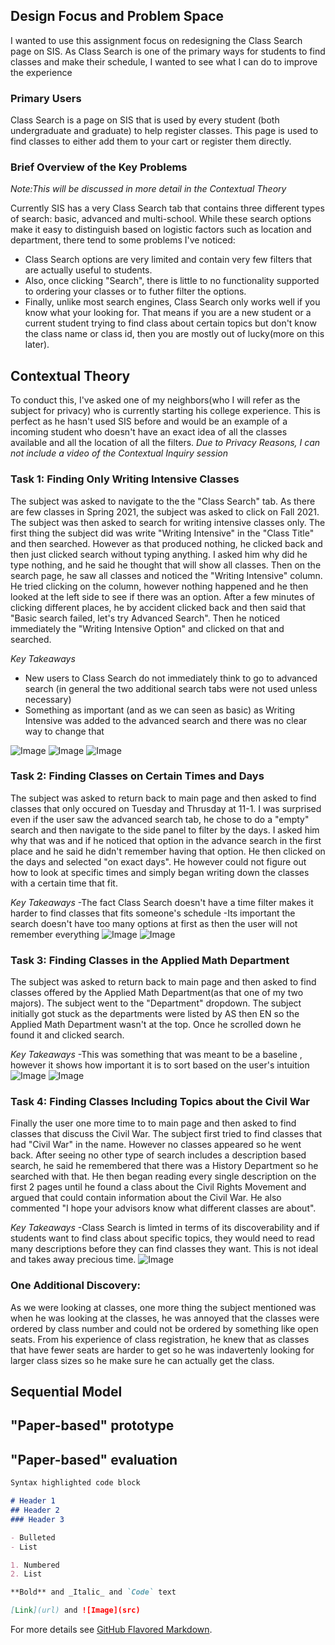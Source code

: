 ## Design Focus and Problem Space
I wanted to use this assignment focus on redesigning the Class Search page on SIS. As Class Search is one of the primary ways for students to find classes and make their schedule, I wanted to see what I can do to improve the experience
### Primary Users
Class Search is a page on SIS that is used by every student (both undergraduate and graduate) to help register classes. This page is used to find classes to either add them to your cart or register them directly. 
### Brief Overview of the Key Problems
_Note:This will be discussed in more detail in the Contextual Theory_

Currently SIS has a very Class Search tab that contains three different types of search: basic, advanced and multi-school. While these search options make it easy to distinguish based on logistic factors such as location and department, there tend to some problems I've noticed:
- Class Search options are very limited and contain very few filters that are actually useful to students.
- Also, once clicking "Search", there is little to no functionality supported to ordering your classes or to futher filter the options. 
- Finally, unlike most search engines, Class Search only works well if you know what your looking for. That means if you are a new student or a current student trying to find class about certain topics but don't know the class name or class id, then you are mostly out of lucky(more on this later). 

## Contextual Theory
To conduct this, I've asked one of my neighbors(who I will refer as the subject for privacy) who is currently starting his college experience. This is perfect as he hasn't used SIS before and would be an example of a incoming student who doesn't have an exact idea of all the classes available and all the location of all the filters.
_Due to Privacy Reasons, I can not include a video of the Contextual Inquiry session_

### Task 1: Finding Only Writing Intensive Classes
The subject was asked to navigate to the the "Class Search" tab. As there are few classes in Spring 2021, the subject was asked to click on Fall 2021. The subject was then asked to search for writing intensive classes only. The first thing the subject did was write "Writing Intensive" in the "Class Title" and then searched. However as that produced nothing, he clicked back and then just clicked search without typing anything. I asked him why did he type nothing, and he said he thought that will show all classes. Then on the search page, he saw all classes and noticed the "Writing Intensive" column. He tried clicking on the column, however nothing happened and he then looked at the left side to see if there was an option. After a few minutes of clicking different places, he by accident clicked back and then said that "Basic search failed, let's try Advanced Search". Then he noticed immediately the "Writing Intensive Option" and clicked on that and searched.

_Key Takeaways_
- New users to Class Search do not immediately think to go to advanced search (in general the two additional search tabs were not used unless necessary)
- Something as important (and as we can seen as basic) as Writing Intensive was added to the advanced search and there was no clear way to change that 

![Image](2.png) ![Image](3.png) ![Image](4.png)

### Task 2: Finding Classes on Certain Times and Days
The subject was asked to return back to main page and then asked to find classes that only occured on Tuesday and Thrusday at 11-1. I was surprised even if the user saw the advanced search tab, he chose to do a "empty" search and then navigate to the side panel to filter by the days. I asked him why that was and if he noticed that option in the advance search in the first place and he said he didn't remember having that option. He then clicked on the days and selected "on exact days". He however could not figure out how to look at specific times and simply began writing down the classes with a certain time that fit.

_Key Takeaways_
-The fact Class Search doesn't have a time filter makes it harder to find classes that fits someone's schedule
-Its important the search doesn't have too many options at first as then the user will not remember everything
![Image](5.png) ![Image](6.png)


### Task 3: Finding Classes in the Applied Math Department
The subject was asked to return back to main page and then asked to find classes offered by the Applied Math Department(as that one of my two majors). The subject went to the "Department" dropdown. The subject initially got stuck as the departments were listed by AS then EN so the Applied Math Department wasn't at the top. Once he scrolled down he found it and clicked search. 

_Key Takeaways_
-This was something that was meant to be a baseline , however it shows how important it is to sort based on the user's intuition 
![Image](7.png) ![Image](8.png)

### Task 4: Finding Classes Including Topics about the Civil War
Finally the user one more time to to main page and then asked to find classes that discuss the Civil War. The subject first tried to find classes that had "Civil War" in the name. However no classes appeared so he went back. After seeing no other type of search includes a description based search, he said he remembered that there was a History Department so he searched with that. He then began reading every single description on the first 2 pages until he found a class about the Civil Rights Movement and argued that could contain information about the Civil War. He also commented "I hope your advisors know what different classes are about".

_Key Takeaways_
-Class Search is limted in terms of its discoverability and if students want to find class about specific topics, they would need to read many descriptions before they can find classes they want. This is not ideal and takes away precious time. 
![Image](1.png)

### One Additional Discovery:
As we were looking at classes, one more thing the subject mentioned was when he was looking at the classes, he was annoyed that the classes were ordered by class number and could not be ordered by something like open seats. From his experience of class registration, he knew that as classes that have fewer seats are harder to get so he was indavertenly looking for larger class sizes so he make sure he can actually get the class. 

## Sequential Model 

## "Paper-based" prototype


## "Paper-based" evaluation

```markdown
Syntax highlighted code block

# Header 1
## Header 2
### Header 3

- Bulleted
- List

1. Numbered
2. List

**Bold** and _Italic_ and `Code` text

[Link](url) and ![Image](src)
```

For more details see [GitHub Flavored Markdown](https://guides.github.com/features/mastering-markdown/).

